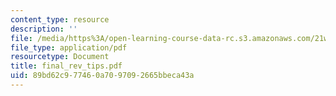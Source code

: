 ```yaml
---
content_type: resource
description: ''
file: /media/https%3A/open-learning-course-data-rc.s3.amazonaws.com/21w-730-2-the-creative-spark-fall-2004/89bd62c977460a7097092665bbeca43a_final_rev_tips.pdf
file_type: application/pdf
resourcetype: Document
title: final_rev_tips.pdf
uid: 89bd62c9-7746-0a70-9709-2665bbeca43a
---
```

